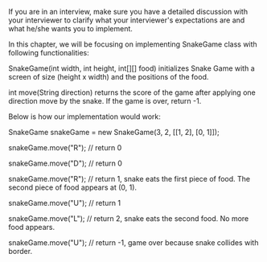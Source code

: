 
If you are in an interview, make sure you have a detailed discussion with your interviewer to clarify what your interviewer's expectations are and what he/she wants you to implement.

In this chapter, we will be focusing on implementing SnakeGame class with following functionalities:

SnakeGame(int width, int height, int[][] food) initializes Snake Game with a screen of size (height x width) and the positions of the food.

int move(String direction) returns the score of the game after applying one direction move by the snake. If the game is over, return -1.

Below is how our implementation would work:

SnakeGame snakeGame = new SnakeGame(3, 2, [[1, 2], [0, 1]]);

snakeGame.move("R"); // return 0

snakeGame.move("D"); // return 0

snakeGame.move("R"); // return 1, snake eats the first piece of food. The second piece of food appears at (0, 1).

snakeGame.move("U"); // return 1

snakeGame.move("L"); // return 2, snake eats the second food. No more food appears.

snakeGame.move("U"); // return -1, game over because snake collides with border.